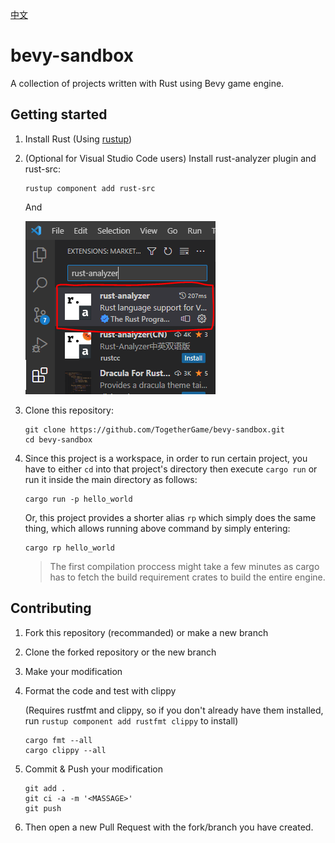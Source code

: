 [中文](./README_cn.md)

# bevy-sandbox
A collection of projects written with Rust using Bevy game engine.

## Getting started

1. Install Rust (Using [rustup](https://rustup.rs/))

2. (Optional for Visual Studio Code users) Install rust-analyzer plugin and rust-src:

    ```console
    rustup component add rust-src
    ```

    And

    !["analyzer"](./readme_res/rust-analyzer.PNG)

3. Clone this repository:

    ```console
    git clone https://github.com/TogetherGame/bevy-sandbox.git
    cd bevy-sandbox
    ```

4. Since this project is a workspace, in order to run certain project, you have to
either `cd` into that project's directory then execute `cargo run` or run it inside the main directory as follows:

    ```console
    cargo run -p hello_world
    ```

    Or, this project provides a shorter alias `rp` which simply does the same thing, which allows running above command by simply entering:

    ```console
    cargo rp hello_world
    ```

    > The first compilation proccess might take a few minutes as cargo has to fetch the build requirement crates to build the entire engine.

## Contributing

1. Fork this repository (recommanded) or make a new branch

2. Clone the forked repository or the new branch

3. Make your modification

4. Format the code and test with clippy

    (Requires rustfmt and clippy, so if you don't already have them installed, run `rustup component add rustfmt clippy` to install)

    ```console
    cargo fmt --all
    cargo clippy --all
    ```

5. Commit & Push your modification

    ```console
    git add .
    git ci -a -m '<MASSAGE>'
    git push
    ```

6. Then open a new Pull Request with the fork/branch you have created.
